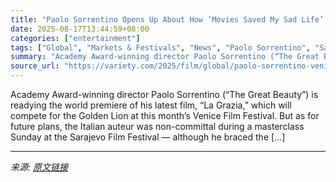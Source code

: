 ```yaml
---
title: "Paolo Sorrentino Opens Up About How ‘Movies Saved My Sad Life’ Ahead of Venice Premiere of ‘La Grazia’"
date: 2025-08-17T13:44:59+08:00
categories: ["entertainment"]
tags: ["Global", "Markets & Festivals", "News", "Paolo Sorrentino", "Sarajevo Film Festival", "Venice Film Festival"]
summary: "Academy Award-winning director Paolo Sorrentino (“The Great Beauty”) is readying the world premiere of his latest film, “La Grazia,”&#160;which will compete for the Golden Lion at this month’s Venice "
source_url: "https://variety.com/2025/film/global/paolo-sorrentino-venice-la-grazia-1236491358/"
---
```


Academy Award-winning director Paolo Sorrentino (“The Great Beauty”) is readying the world premiere of his latest film, “La Grazia,”&#160;which will compete for the Golden Lion at this month’s Venice Film Festival. But as for future plans, the Italian auteur was non-committal during a masterclass Sunday at the Sarajevo Film Festival — although he braced the [&#8230;]

---

*来源: [原文链接](https://variety.com/2025/film/global/paolo-sorrentino-venice-la-grazia-1236491358/)*
